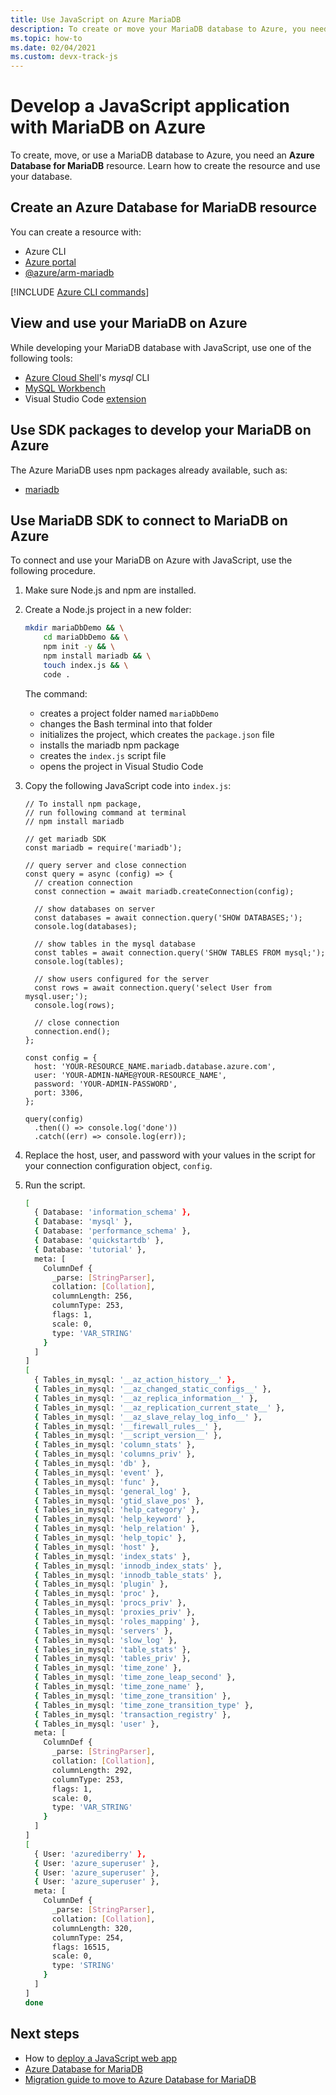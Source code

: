 ```yaml
---
title: Use JavaScript on Azure MariaDB 
description: To create or move your MariaDB database to Azure, you need a MariaDB resource. 
ms.topic: how-to
ms.date: 02/04/2021
ms.custom: devx-track-js
---
```


# Develop a JavaScript application with MariaDB on Azure

To create, move, or use a MariaDB database to Azure, you need an **Azure Database for MariaDB** resource. Learn how to create the resource and use your database.

## Create an Azure Database for MariaDB resource 

You can create a resource with:

* Azure CLI
* [Azure portal](https://ms.portal.azure.com/#create/Microsoft.MariaDBServer)
* [@azure/arm-mariadb](https://www.npmjs.com/package/@azure/arm-mariadb)

[!INCLUDE [Azure CLI commands](../../includes/azure-cli-mariadb.md)]

## View and use your MariaDB on Azure
While developing your MariaDB database with JavaScript, use one of the following tools:

* [Azure Cloud Shell](https://shell.azure.com/)'s _mysql_ CLI
* [MySQL Workbench](https://www.mysql.com/products/workbench/)
* Visual Studio Code [extension](https://marketplace.visualstudio.com/items?itemName=mtxr.sqltools-driver-mysql)

## Use SDK packages to develop your MariaDB on Azure

The Azure MariaDB uses npm packages already available, such as:

* [mariadb](https://www.npmjs.com/package/mariadb)

## Use MariaDB SDK to connect to MariaDB on Azure

To connect and use your MariaDB on Azure with JavaScript, use the following procedure.

1. Make sure Node.js and npm are installed.
1. Create a Node.js project in a new folder:

    ```bash
    mkdir mariaDbDemo && \
        cd mariaDbDemo && \
        npm init -y && \
        npm install mariadb && \
        touch index.js && \
        code .
    ```

    The command:
    * creates a project folder named `mariaDbDemo`
    * changes the Bash terminal into that folder
    * initializes the project, which creates the `package.json` file
    * installs the mariadb npm package
    * creates the `index.js` script file
    * opens the project in Visual Studio Code

1. Copy the following JavaScript code into `index.js`:

    ```nodejs
    // To install npm package,
    // run following command at terminal
    // npm install mariadb

    // get mariadb SDK
    const mariadb = require('mariadb');

    // query server and close connection
    const query = async (config) => {
      // creation connection
      const connection = await mariadb.createConnection(config);

      // show databases on server
      const databases = await connection.query('SHOW DATABASES;');
      console.log(databases);

      // show tables in the mysql database
      const tables = await connection.query('SHOW TABLES FROM mysql;');
      console.log(tables);

      // show users configured for the server
      const rows = await connection.query('select User from mysql.user;');
      console.log(rows);

      // close connection
      connection.end();
    };

    const config = {
      host: 'YOUR-RESOURCE_NAME.mariadb.database.azure.com',
      user: 'YOUR-ADMIN-NAME@YOUR-RESOURCE_NAME',
      password: 'YOUR-ADMIN-PASSWORD',
      port: 3306,
    };

    query(config)
      .then(() => console.log('done'))
      .catch((err) => console.log(err));
    ```

1. Replace the host, user, and password with your values in the script for your connection configuration object, `config`. 

1. Run the script.

    ```bash
    [
      { Database: 'information_schema' },
      { Database: 'mysql' },
      { Database: 'performance_schema' },
      { Database: 'quickstartdb' },
      { Database: 'tutorial' },
      meta: [
        ColumnDef {
          _parse: [StringParser],
          collation: [Collation],
          columnLength: 256,
          columnType: 253,
          flags: 1,
          scale: 0,
          type: 'VAR_STRING'
        }
      ]
    ]
    [
      { Tables_in_mysql: '__az_action_history__' },
      { Tables_in_mysql: '__az_changed_static_configs__' },
      { Tables_in_mysql: '__az_replica_information__' },
      { Tables_in_mysql: '__az_replication_current_state__' },
      { Tables_in_mysql: '__az_slave_relay_log_info__' },
      { Tables_in_mysql: '__firewall_rules__' },
      { Tables_in_mysql: '__script_version__' },
      { Tables_in_mysql: 'column_stats' },
      { Tables_in_mysql: 'columns_priv' },
      { Tables_in_mysql: 'db' },
      { Tables_in_mysql: 'event' },
      { Tables_in_mysql: 'func' },
      { Tables_in_mysql: 'general_log' },
      { Tables_in_mysql: 'gtid_slave_pos' },
      { Tables_in_mysql: 'help_category' },
      { Tables_in_mysql: 'help_keyword' },
      { Tables_in_mysql: 'help_relation' },
      { Tables_in_mysql: 'help_topic' },
      { Tables_in_mysql: 'host' },
      { Tables_in_mysql: 'index_stats' },
      { Tables_in_mysql: 'innodb_index_stats' },
      { Tables_in_mysql: 'innodb_table_stats' },
      { Tables_in_mysql: 'plugin' },
      { Tables_in_mysql: 'proc' },
      { Tables_in_mysql: 'procs_priv' },
      { Tables_in_mysql: 'proxies_priv' },
      { Tables_in_mysql: 'roles_mapping' },
      { Tables_in_mysql: 'servers' },
      { Tables_in_mysql: 'slow_log' },
      { Tables_in_mysql: 'table_stats' },
      { Tables_in_mysql: 'tables_priv' },
      { Tables_in_mysql: 'time_zone' },
      { Tables_in_mysql: 'time_zone_leap_second' },
      { Tables_in_mysql: 'time_zone_name' },
      { Tables_in_mysql: 'time_zone_transition' },
      { Tables_in_mysql: 'time_zone_transition_type' },
      { Tables_in_mysql: 'transaction_registry' },
      { Tables_in_mysql: 'user' },
      meta: [
        ColumnDef {
          _parse: [StringParser],
          collation: [Collation],
          columnLength: 292,
          columnType: 253,
          flags: 1,
          scale: 0,
          type: 'VAR_STRING'
        }
      ]
    ]
    [
      { User: 'azurediberry' },
      { User: 'azure_superuser' },
      { User: 'azure_superuser' },
      { User: 'azure_superuser' },
      meta: [
        ColumnDef {
          _parse: [StringParser],
          collation: [Collation],
          columnLength: 320,
          columnType: 254,
          flags: 16515,
          scale: 0,
          type: 'STRING'
        }
      ]
    ]
    done
    ```

## Next steps

* How to [deploy a JavaScript web app](../deploy-web-app.md)
* [Azure Database for MariaDB](/azure/mariadb/)
* [Migration guide to move to Azure Database for MariaDB](/azure/mariadb/howto-migrate-dump-restore)